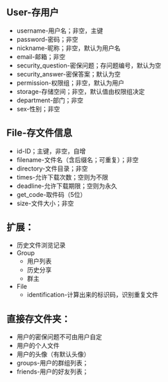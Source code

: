 ## User-存用户
* username-用户名；非空，主键
* password-密码；非空
* nickname-昵称；非空，默认为用户名
* email-邮箱；非空
* security_question-密保问题；存问题编号，默认为空
* security_answer-密保答案；默认为空
* permission-权限组；非空，默认为用户
* storage-存储空间；非空，默认值由权限组决定
* department-部门；非空
* sex-性别；非空

## File-存文件信息
* id-ID；主键，非空，自增
* filename-文件名（含后缀名；可重复）；非空
* directory-文件目录；非空
* times-允许下载次数；空则为不限
* deadline-允许下载期限；空则为永久
* get_code-取件码（5位）
* size-文件大小；非空

## 扩展：  
* 历史文件浏览记录
* Group
  * 用户列表
  * 历史分享
  * 群主
* File
  * identification-计算出来的标识码，识别重复文件

## 直接存文件夹：  
* 用户的密保问题不可由用户自定
* 用户的个人文件
* 用户的头像（有默认头像）
* groups-用户的群组列表；
* friends-用户的好友列表；